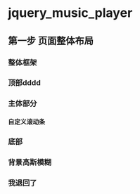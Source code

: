# jquery_music_player

## 第一步 页面整体布局

### 整体框架

### 顶部dddd

### 主体部分

#### 自定义滚动条

### 底部

### 背景高斯模糊

### 我退回了
